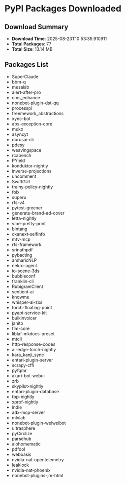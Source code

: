 # PyPI Packages Downloaded

## Download Summary
- **Download Time**: 2025-08-23T10:53:39.910911
- **Total Packages**: 77
- **Total Size**: 13.14 MB

## Packages List
- SuperClaude
- bbm-q
- mesalab
- alert-after-pro
- cms_enhance
- nonebot-plugin-dst-qq
- processpi
- freemework_abstractions
- xync-bot
- abs-exception-core
- muko
- asyncyt
- durusai-cli
- pdesy
- weavingspace
- rcabench
- PYield
- konduktor-nightly
- inverse-projections
- uncomment
- SwiftGUI
- trainy-policy-nightly
- folx
- superu
- rfs-v4
- pytest-greener
- generate-brand-ad-cover
- letta-nightly
- vibe-pretty-print
- bintang
- ckanext-selfinfo
- mtv-mcp
- rfs-framework
- srinathpdf
- pybacting
- amharicNLP
- nekro-agent
- io-scene-3ds
- bubbleconf
- franklin-cli
- RubigramClient
- sentient-ai
- knowme
- whisper-ai-zxs
- torch-floating-point
- pyapi-service-kit
- bulkinvoicer
- janito
- flm-core
- liblaf-mkdocs-preset
- mtcli
- http-response-codes
- ai-edge-torch-nightly
- kara_kanji_sync
- entari-plugin-server
- scrapy-cffi
- pyfqmr
- akari-bot-webui
- zrb
- skypilot-nightly
- entari-plugin-database
- tbp-nightly
- xprof-nightly
- indie
- adx-mcp-server
- mlvlab
- nonebot-plugin-weiweibot
- ultrasphere
- pyCirclize
- parsehub
- aiohomematic
- pdfdol
- weboasis
- nvidia-nat-opentelemetry
- leaklock
- nvidia-nat-phoenix
- nonebot-plugins-jm-html
